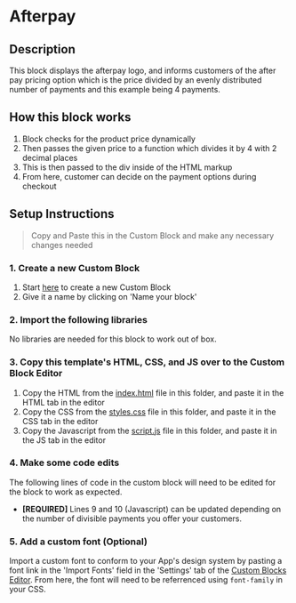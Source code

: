 # Afterpay

## Description
This block displays the afterpay logo, and informs customers of the after pay pricing option which is the price divided by an evenly distributed number of payments and this example being 4 payments.

## How this block works
1. Block checks for the product price dynamically
2. Then passes the given price to a function which divides it by 4 with 2 decimal places
3. This is then passed to the div inside of the HTML markup
4. From here, customer can decide on the payment options during checkout

## Setup Instructions
> Copy and Paste this in the Custom Block and make any necessary changes needed

### 1. Create a new Custom Block
1. Start [here](https://app.tapcart.com/custom-blocks) to create a new Custom Block
2. Give it a name by clicking on 'Name your block'

### 2. Import the following libraries
No libraries are needed for this block to work out of box.

### 3. Copy this template's HTML, CSS, and JS over to the Custom Block Editor
1. Copy the HTML from the [index.html](#) file in this folder, and paste it in the HTML tab in the editor
2. Copy the CSS from the [styles.css](#) file in this folder, and paste it in the CSS tab in the editor
3. Copy the Javascript from the [script.js](#) file in this folder, and paste it in the JS tab in the editor

### 4. Make some code edits
The following lines of code in the custom block will need to be edited for the block to work as expected. 

- **[REQUIRED]** Lines 9 and 10 (Javascript) can be updated depending on the number of divisible payments you offer your customers.

### 5. Add a custom font (Optional)
Import a custom font to conform to your App's design system by pasting a font link in the 'Import Fonts' field in the 'Settings' tab of the [Custom Blocks Editor](https://app.tapcart.com/custom-blocks). From here, the font will need to be referrenced using `font-family` in your CSS.


